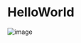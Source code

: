 # HelloWorld
![image](https://user-images.githubusercontent.com/102261805/165875696-62903bd9-4c42-45b0-9d5e-6d33cab358a1.png)
